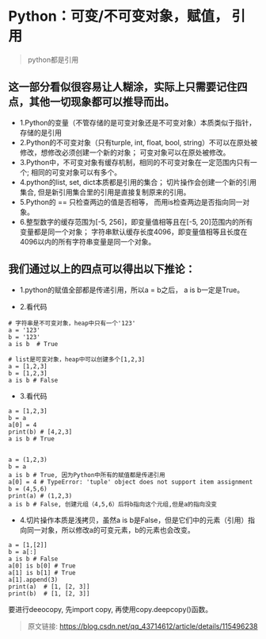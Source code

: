 # Python：可变/不可变对象，赋值， 引用
> python都是引用

## 这一部分看似很容易让人糊涂，实际上只需要记住四点，其他一切现象都可以推导而出。

- 1.Python的变量（不管存储的是可变对象还是不可变对象）本质类似于指针，存储的是引用
- 2.Python的不可变对象（只有turple, int, float, bool, string）不可以在原处被修改，想修改必须创建一个新的对象； 可变对象可以在原处被修改。
- 3.Python中，不可变对象有缓存机制，相同的不可变对象在一定范围内只有一个; 相同的可变对象可以有多个。
- 4.python的list, set, dict本质都是引用的集合； 切片操作会创建一个新的引用集合, 但是新引用集合里的引用是直接复制原来的引用。
- 5.Python的 == 只检查两边的值是否相等， 而用is检查两边是否指向同一对象。
- 6.整型数字的缓存范围为[-5, 256]，即变量值相等且在[-5, 20]范围内的所有变量都是同一个对象； 字符串默认缓存长度4096，即变量值相等且长度在4096以内的所有字符串变量是同一个对象。

## 我们通过以上的四点可以得出以下推论：

- 1.python的赋值全部都是传递引用，所以a = b之后， a is b一定是True。
  
- 2.看代码
```
# 字符串是不可变对象，heap中只有一个'123'
a = '123'
b = '123'
a is b  # True

# list是可变对象，heap中可以创建多个[1,2,3]
a = [1,2,3]
b = [1,2,3]
a is b # False
```

- 3.看代码
```
a = [1,2,3]
b = a
a[0] = 4
print(b) # [4,2,3]
a is b # True


a = (1,2,3)
b = a
a is b # True, 因为Python中所有的赋值都是传递引用
a[0] = 4 # TypeError: 'tuple' object does not support item assignment
b = (4,5,6)
print(a) # (1,2,3)
a is b # False, 创建元组（4,5,6）后将b指向这个元组,但是a的指向没变
```

- 4.切片操作本质是浅拷贝，虽然a is b是False，但是它们中的元素（引用）指向同一对象，所以修改a的可变元素，b的元素也会改变。
```
a = [1,[2]]
b = a[:]
a is b # False
a[0] is b[0] # True
a[1] is b[1] # True
a[1].append(3)
print(a)  # [1, [2, 3]]
print(b)  # [1, [2, 3]]
```

要进行deeocopy, 先import copy, 再使用copy.deepcopy()函数。

> 原文链接: https://blog.csdn.net/qq_43714612/article/details/115496238